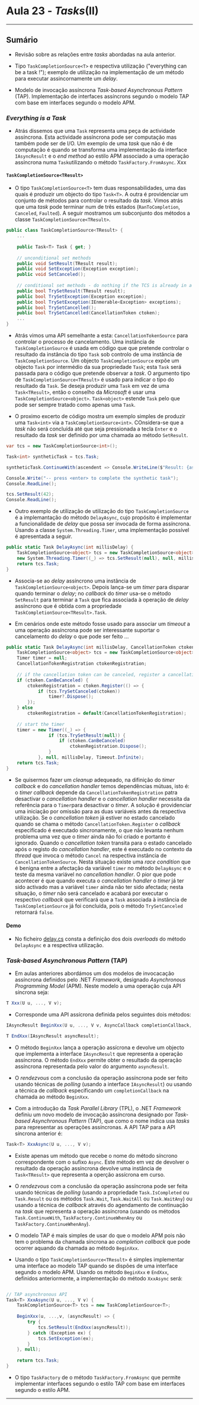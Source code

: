 # Aula 23 - _Tasks_(II)

___

## Sumário

- Revisão sobre as relações entre _tasks_ abordadas na aula anterior.

- Tipo `TaskCompletionSource<T>` e respectiva utilização ("everything can be a task !"); exemplo de utilização na implementação de um método para executar assincornamente um _delay_.

- Modelo de invocação assíncrona _Task-based Asynchronous Pattern_ (TAP). Implementação de interfaces assíncrons segundo o modelo TAP com base em interfaces segundo o modelo APM.
	
### _Everything is a Task_
	
- Atrás dissemos que uma `Task` representa uma peça de actividade assíncrona. Esta actividade assíncrona pode ser computação mas também pode ser de I/O. Um exemplo de uma _task_ que não é de computação é quando se transforma uma implementação da interface `IAsyncResult` e o _end method_ ao estilo APM associado a uma operação assíncrona numa `Task`utilizando o método `TaskFactory.FromAsync`. Xxx

#### `TaskCompletionSource<TResult>`
	
- O tipo `TaskCompletionSource<T>` tem duas responsabilidades, uma das quais é produzir um objecto do tipo `Task<T>`. A outra é providenciar um conjunto de métodos para controlar o resultado da _task_. Vimos atrás que uma _task_ pode terminar num de três estados (`RanToCompletion`, `Canceled`, `Faulted`). A seguir mostramos um subconjunto dos métodos a classe `TaskCompletionSource<TResult>`.
	
```C#
public class TaskCompletionSource<TResult> {
	...
	
	public Task<T> Task { get; }
	
	// unconditional set methods
	public void SetResult(TResult result);
	public void SetException(Exception exception);
	public void SetCanceled();
	
	// conditional set methods - do nothing if the TCS is already in a terminated state
	public bool TrySetResult(TResult result);
	public bool TrySetException(Exception exception);
	public bool TrySetException(IEnmerable<Exception> exceptions);
	public bool TrySetCancelled();
	public bool TrySetCancelled(CancellationToken ctoken);
	...
}

```

- Atrás vimos uma API semelhante a esta: `CancellationTokenSource` para controlar o processo de cancelamento. Uma instância de `TaskCompletionSource` é usada em código que que pretende controlar o resultado da instância do tipo `Task` sob controlo de uma instância de `TaskCompletionSource`. Um objecto `TaskCompletionSource` expõe um objecto `Task` por intermédio da sua propriedade `Task`; esta `Task` será passada para o código que pretende observar a _task_. O argumento tipo de `TaskCompletionSource<TResult>` é usado para indicar o tipo do resultado da `Task`. Se deseja produzir uma `Task` em vez de uma `Task<TResult>`, então o conselho da _Microsoft_ é usar uma `TaskCompletionSource<object>`. `Task<object>` estende `Task` pelo que pode ser sempre tratado como apenas uma `Task`.

- O proximo excerto de código mostra um exemplo simples de produzir uma `Task<int>` via a `TaskCompletionSource<int>`. COnsidera-se que a _task_ não será concluída até que seja pressionada a tecla `Enter` e o resultado da _task_ ser definido por uma chamada ao método `SetResult`.
	
```C#
var tcs = new TaskCompletionSource<int>();

Task<int> syntheticTask = tcs.Task; 

syntheticTask.ContinueWith(ascendent => Console.WriteLine($"Result: {ascendent.Result}"));

Console.Write("-- press <enter> to complete the synthetic task");
Console.ReadLine();

tcs.SetResult(42);
Console.ReadLine();
```

- Outro exemplo de utilização de utilização do tipo `TaskCompletionSource` é a implemantação do método `DelayAsync`, cujo propósito é implementar a funcionalidade de _delay_ que possa ser invocada de forma assíncrona. Usando a classe `System.Threading.Timer`, uma implementação possível é apresentada a seguir.

```C#
public static Task DelayAsync(int millisDelay) {
	TaskCompletionSource<object> tcs = new TaskCompletionSource<object>();
	new System.Threading.Timer((_) => tcs.SetResult(null), null, millisDelay, Timeout.Infinite);
	return tcs.Task;
}
```

- Associa-se ao _delay_ assíncrono uma instância de `TaskCompletionSource<object>`. Depois lança-se um _timer_ para disparar quando terminar o _delay_; no _callback_ do _timer_ usa-se o método `SetResult` para terminar a `Task` que fica associada à operação de _delay_ assíncrono que é obtida com a propriedade `TaskCompletionSource<TResult>.Task`.  

- Em cenários onde este método fosse usado para associar um _timeout_ a uma operação assíncrona pode ser interessante suportar o cancelamento do _delay_ o que pode ser feito ...
  
```C#
public static Task DelayAsync(int millisDelay, CancellationToken ctoken) {
	TaskCompletionSource<object> tcs = new TaskCompletionSource<object>();	
	Timer timer = null;
	CancellationTokenRegistration ctokenRegistration;
		
	// if the cancellation token can be canceled, register a cancellation handler with it
	if (ctoken.CanBeCanceled) {
		ctokenRegistration = ctoken.Register(() => {
			if (tcs.TrySetCanceled(ctoken))
				timer?.Dispose();
		});
	} else
		ctokenRegistration = default(CancellationTokenRegistration);
		
	// start the timer
	timer = new Timer((_) => {
				if (tcs.TrySetResult(null)) {
					if (ctoken.CanBeCanceled)
						ctokenRegistration.Dispose();
				}
			}, null, millisDelay, Timeout.Infinite);
	return tcs.Task;
}
```

- Se quisermos fazer um _cleanup_ adequeado, na difinição do _timer callback_ e do _cancellation handler_ temos dependências mútuas, isto é: o _timer callback_ depende da `CancellationTokenRegistration` patra desactivar o _cancellation handler_ e o _cancellation handler_ necessita da referência para o `Timer`para desactivar o _timer_. A solução é providenciar uma iniciação por omissão para as duas variáveis antes da respectiva utilização. Se o _cancellation token_ já estiver no estado cancelado quando se chama o método `CancellationToken.Register` o _callback_ especificado é executado sincronamente, o que não levanta nenhum problema uma vez que o _timer_ ainda não foi criado e portanto é ignorado. Quando o _cancellation token_ transita para o estado cancelado após o registo do _cancellation handler_, este é executado no contexto da _thread_ que invoca o método `Cancel` na respectiva instância de `CancellationTokenSource`. Nesta situação existe uma _race condition_ que é benigna entre a afectação da variável `timer` no método `DelayAsync` e o teste da mesma variável no _cancellation handler_. O pior que pode acontecer é que quando executa o _cancellation handler_ o _timer_ já ter sido activado mas a variável `timer` ainda não ter sido afectada; nesta situação, o _timer_ não será cancelado e acabará por executar o respectivo _callback_ que verificará que a `Task` associada à instância de `TaskCompletionSource` já foi concluída, pois o método `TrySetCanceled` retornará `false`.

#### Demo

- No ficheiro [delay.cs](https://github.com/carlos-martins/isel-leic-pc-s1920v-li51n/blob/master/src/tasks/delay.cs) consta a definição dos dois _overloads_ do método `DelayAsync` e a respectiva utilização.

### _Task-based Asynchronous Pattern_ (TAP)

- Em aulas anteriores abordámos um dos modelos de invocacação assíncrona definidos pelo .NET _Framework_, designado _Asynchronous Programming Model_ (APM). Neste modelo a uma operação cuja API síncrona seja:

```C#
T Xxx(U u, ..., V v);
```

- Corresponde uma API assícrona definida pelos seguintes dois métodos:

```C#
IAsyncResult BeginXxx(U u, ..., V v, AsyncCallback completionCallback, object callbackState);

T EndXxx(IAsyncResult asyncResult);
```

- O método `BeginXxx` lança a operação assícrona e devolve um objecto que implementa a interface `IAsyncResult` que representa a operação assíncrona. O método `EndXxx` permite obter o resultado da operação assíncrona representada pelo valor do argumento `asyncResult`.

- O _rendezvous_ com a conclusão da operação assíncrona pode ser feito usando técnicas de _polling_ (usando a interface `IAsyncResult`) ou usando a técnica de _callback_ especificando um `completionCallback` na chamada ao método `BeginXxx`.

- Com a introdução da _Task Parallel Library_ (TPL), o .NET _Framework_ definiu um novo modelo de invocação assíncrona designado por _Task-based Asynchronous Pattern_ (TAP), que como o nome indica usa _tasks_ para representar as operações assíncronas. A API TAP para a API síncrona anterior é:

```C#
Task<T> XxxAsync(U u, ..., V v);
```

- Existe apenas um método que recebe o nome do método síncrono correspondente com o sufixo `Async`. Este método em vez de devolver o resultado da operação assíncrona devolve uma instância de `Task<TResult>` que representa a operção assícrona em curso.

- O _rendezvous_ com a conclusão da operação assíncrona pode ser feita usando técnicas de _polling_ (usando a propriedade `Task.IsCompleted` ou `Task.Result` ou os métodos `Task.Wait`, `Task.WaitAll` ou `Task.WaitAny`) ou usando a técnica de _callback_ através do agendamento de continuação na _task_ que representa a operação assíncrona (usando os métodos `Task.ContinueWith`, `TaskFactory.ContinueWhenAny` ou `TaskFactory.ContinueWhenAny`).

- O modelo TAP é mais simples de usar do que o modelo APM pois não tem o problema da chamada síncrona ao _completion callback_ que pode ocorrer aquando da chamada ao método `BeginXxx`.

- Usando o tipo `TaskCompletionSource<TResult>` é simples implementar uma interface ao modelo TAP quando se dispões de uma interface segundo o modelo APM. Usando os método `BeginXxx` e `EndXxx`, definidos anteriormente, a implementação do método `XxxAsync` será:

```C#

// TAP asynchronous API
Task<T> XxxAsync(U u, ..., V v) {
	TaskCompletionSource<T> tcs = new TaskCompletionSource<T>;
		
	BeginXxx(u, ...,v, (asyncResult) => {
		try {
			tcs.SetResult(EndXxx(asyncResult));
		} catch (Exception ex) {
			tcs.SetException(ex);
		}
	}, null);
	
	return tcs.Task;
}
```

- O tipo `TaskFactory` de o método `TaskFactory.FromAsync` que permite implementar interfaces segundo o estilo TAP com base em interfaces segundo o estilo APM.

___
	